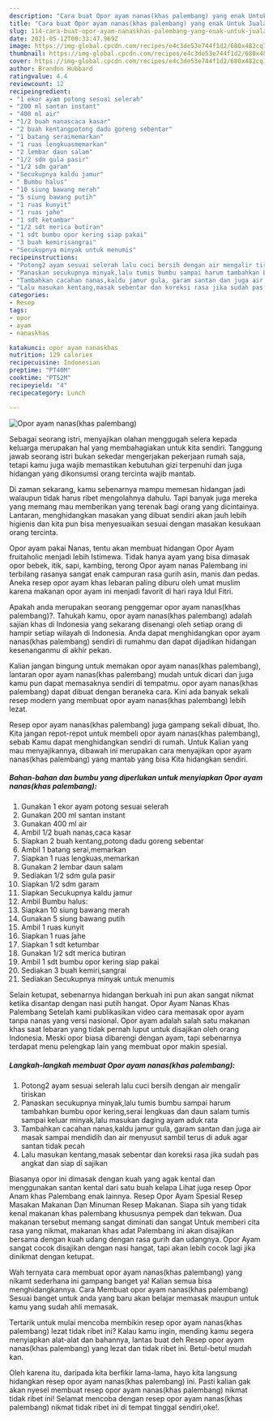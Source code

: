 ```yaml
---
description: "Cara buat Opor ayam nanas(khas palembang) yang enak Untuk Jualan"
title: "Cara buat Opor ayam nanas(khas palembang) yang enak Untuk Jualan"
slug: 114-cara-buat-opor-ayam-nanaskhas-palembang-yang-enak-untuk-jualan
date: 2021-05-12T00:33:47.969Z
image: https://img-global.cpcdn.com/recipes/e4c3de53e744f1d2/680x482cq70/opor-ayam-nanaskhas-palembang-foto-resep-utama.jpg
thumbnail: https://img-global.cpcdn.com/recipes/e4c3de53e744f1d2/680x482cq70/opor-ayam-nanaskhas-palembang-foto-resep-utama.jpg
cover: https://img-global.cpcdn.com/recipes/e4c3de53e744f1d2/680x482cq70/opor-ayam-nanaskhas-palembang-foto-resep-utama.jpg
author: Brandon Hubbard
ratingvalue: 4.4
reviewcount: 12
recipeingredient:
- "1 ekor ayam potong sesuai selerah"
- "200 ml santan instant"
- "400 ml air"
- "1/2 buah nanascaca kasar"
- "2 buah kentangpotong dadu goreng sebentar"
- "1 batang seraimemarkan"
- "1 ruas lengkuasmemarkan"
- "2 lembar daun salam"
- "1/2 sdm gula pasir"
- "1/2 sdm garam"
- "Secukupnya kaldu jamur"
- " Bumbu halus"
- "10 siung bawang merah"
- "5 siung bawang putih"
- "1 ruas kunyit"
- "1 ruas jahe"
- "1 sdt ketumbar"
- "1/2 sdt merica butiran"
- "1 sdt bumbu opor kering siap pakai"
- "3 buah kemirisangrai"
- "Secukupnya minyak untuk menumis"
recipeinstructions:
- "Potong2 ayam sesuai selerah lalu cuci bersih dengan air mengalir tiriskan"
- "Panaskan secukupnya minyak,lalu tumis bumbu sampai harum tambahkan bumbu opor kering,serai lengkuas dan daun salam tumis sampai keluar minyak,lalu masukan daging ayam aduk rata"
- "Tambahkan cacahan nanas,kaldu jamur gula, garam santan dan juga air masak sampai mendidih dan air menyusut sambil terus di aduk agar santan tidak pecah"
- "Lalu masukan kentang,masak sebentar dan koreksi rasa jika sudah pas angkat dan siap di sajikan"
categories:
- Resep
tags:
- opor
- ayam
- nanaskhas

katakunci: opor ayam nanaskhas 
nutrition: 129 calories
recipecuisine: Indonesian
preptime: "PT40M"
cooktime: "PT52M"
recipeyield: "4"
recipecategory: Lunch

---
```



![Opor ayam nanas(khas palembang)](https://img-global.cpcdn.com/recipes/e4c3de53e744f1d2/680x482cq70/opor-ayam-nanaskhas-palembang-foto-resep-utama.jpg)

Sebagai seorang istri, menyajikan olahan menggugah selera kepada keluarga merupakan hal yang membahagiakan untuk kita sendiri. Tanggung jawab seorang istri bukan sekedar mengerjakan pekerjaan rumah saja, tetapi kamu juga wajib memastikan kebutuhan gizi terpenuhi dan juga hidangan yang dikonsumsi orang tercinta wajib mantab.

Di zaman  sekarang, kamu sebenarnya mampu memesan hidangan jadi walaupun tidak harus ribet mengolahnya dahulu. Tapi banyak juga mereka yang memang mau memberikan yang terenak bagi orang yang dicintainya. Lantaran, menghidangkan masakan yang dibuat sendiri akan jauh lebih higienis dan kita pun bisa menyesuaikan sesuai dengan masakan kesukaan orang tercinta. 

Opor ayam pakai Nanas, tentu akan membuat hidangan Opor Ayam fruitaholic menjadi lebih Istimewa. Tidak hanya ayam yang bisa dimasak opor bebek, itik, sapi, kambing, terong Opor ayam nanas Palembang ini terbilang rasanya sangat enak campuran rasa gurih asin, manis dan pedas. Aneka resep opor ayam khas lebaran paling diburu oleh umat muslim karena makanan opor ayam ini menjadi favorit di hari raya Idul Fitri.

Apakah anda merupakan seorang penggemar opor ayam nanas(khas palembang)?. Tahukah kamu, opor ayam nanas(khas palembang) adalah sajian khas di Indonesia yang sekarang disenangi oleh setiap orang di hampir setiap wilayah di Indonesia. Anda dapat menghidangkan opor ayam nanas(khas palembang) sendiri di rumahmu dan dapat dijadikan hidangan kesenanganmu di akhir pekan.

Kalian jangan bingung untuk memakan opor ayam nanas(khas palembang), lantaran opor ayam nanas(khas palembang) mudah untuk dicari dan juga kamu pun dapat memasaknya sendiri di tempatmu. opor ayam nanas(khas palembang) dapat dibuat dengan beraneka cara. Kini ada banyak sekali resep modern yang membuat opor ayam nanas(khas palembang) lebih lezat.

Resep opor ayam nanas(khas palembang) juga gampang sekali dibuat, lho. Kita jangan repot-repot untuk membeli opor ayam nanas(khas palembang), sebab Kamu dapat menghidangkan sendiri di rumah. Untuk Kalian yang mau menyajikannya, dibawah ini merupakan cara menyajikan opor ayam nanas(khas palembang) yang mantab yang bisa Kita hidangkan sendiri.

<!--inarticleads1-->

##### Bahan-bahan dan bumbu yang diperlukan untuk menyiapkan Opor ayam nanas(khas palembang):

1. Gunakan 1 ekor ayam potong sesuai selerah
1. Gunakan 200 ml santan instant
1. Gunakan 400 ml air
1. Ambil 1/2 buah nanas,caca kasar
1. Siapkan 2 buah kentang,potong dadu goreng sebentar
1. Ambil 1 batang serai,memarkan
1. Siapkan 1 ruas lengkuas,memarkan
1. Gunakan 2 lembar daun salam
1. Sediakan 1/2 sdm gula pasir
1. Siapkan 1/2 sdm garam
1. Siapkan Secukupnya kaldu jamur
1. Ambil  Bumbu halus:
1. Siapkan 10 siung bawang merah
1. Gunakan 5 siung bawang putih
1. Ambil 1 ruas kunyit
1. Siapkan 1 ruas jahe
1. Siapkan 1 sdt ketumbar
1. Gunakan 1/2 sdt merica butiran
1. Ambil 1 sdt bumbu opor kering siap pakai
1. Sediakan 3 buah kemiri,sangrai
1. Sediakan Secukupnya minyak untuk menumis


Selain ketupat, sebenarnya hidangan berkuah ini pun akan sangat nikmat ketika disantap dengan nasi putih hangat. Opor Ayam Nanas Khas Palembang Setelah kami publikasikan video cara memasak opor ayam tanpa nanas yang versi nasional. Opor ayam adalah salah satu makanan khas saat lebaran yang tidak pernah luput untuk disajikan oleh orang Indonesia. Meski opor biasa dibarengi dengan ayam, tapi sebenarnya terdapat menu pelengkap lain yang membuat opor makin spesial. 

<!--inarticleads2-->

##### Langkah-langkah membuat Opor ayam nanas(khas palembang):

1. Potong2 ayam sesuai selerah lalu cuci bersih dengan air mengalir tiriskan
1. Panaskan secukupnya minyak,lalu tumis bumbu sampai harum tambahkan bumbu opor kering,serai lengkuas dan daun salam tumis sampai keluar minyak,lalu masukan daging ayam aduk rata
1. Tambahkan cacahan nanas,kaldu jamur gula, garam santan dan juga air masak sampai mendidih dan air menyusut sambil terus di aduk agar santan tidak pecah
1. Lalu masukan kentang,masak sebentar dan koreksi rasa jika sudah pas angkat dan siap di sajikan


Biasanya opor ini dimasak dengan kuah yang agak kental dan menggunakan santan kental dari satu buah kelapa Lihat juga resep Opor Anam khas Palembang enak lainnya. Resep Opor Ayam Spesial Resep Masakan Makanan Dan Minuman Resep Makanan. Siapa sih yang tidak kenal makanan khas palembang khususnya pempek dan tekwan. Dua makanan tersebut memang sangat diminati dan sangat Untuk memberi cita rasa yang nikmat, makanan khas adat Palembang ini akan disajikan bersama dengan kuah udang dengan rasa gurih dan udangnya. Opor Ayam sangat cocok disajikan dengan nasi hangat, tapi akan lebih cocok lagi jika dinikmat dengan ketupat. 

Wah ternyata cara membuat opor ayam nanas(khas palembang) yang nikamt sederhana ini gampang banget ya! Kalian semua bisa menghidangkannya. Cara Membuat opor ayam nanas(khas palembang) Sesuai banget untuk anda yang baru akan belajar memasak maupun untuk kamu yang sudah ahli memasak.

Tertarik untuk mulai mencoba membikin resep opor ayam nanas(khas palembang) lezat tidak ribet ini? Kalau kamu ingin, mending kamu segera menyiapkan alat-alat dan bahannya, lantas buat deh Resep opor ayam nanas(khas palembang) yang lezat dan tidak ribet ini. Betul-betul mudah kan. 

Oleh karena itu, daripada kita berfikir lama-lama, hayo kita langsung hidangkan resep opor ayam nanas(khas palembang) ini. Pasti kalian gak akan nyesel membuat resep opor ayam nanas(khas palembang) nikmat tidak ribet ini! Selamat mencoba dengan resep opor ayam nanas(khas palembang) nikmat tidak ribet ini di tempat tinggal sendiri,oke!.

